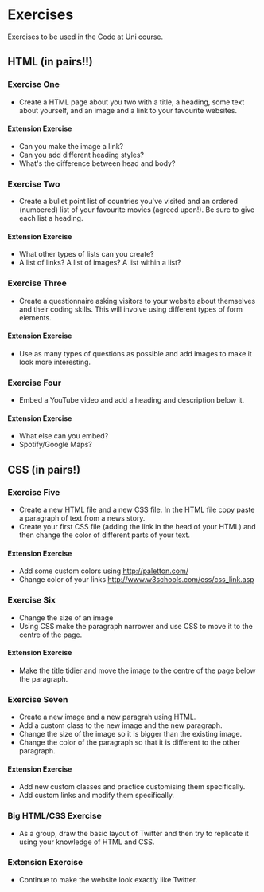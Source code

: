 # Exercises
Exercises to be used in the Code at Uni course.

## HTML (in pairs!!)

### Exercise One
* Create a HTML page about you two with a title, a heading, some text about yourself, and an image and a link to your favourite websites. 


#### Extension Exercise

* Can you make the image a link? 
* Can you add different heading styles? 
* What's the difference between head and body?

### Exercise Two
* Create a bullet point list of countries you've visited and an ordered (numbered) list of your favourite movies (agreed upon!). Be sure to give each list a heading. 

#### Extension Exercise

* What other types of lists can you create? 
* A list of links? A list of images? A list within a list?

### Exercise Three
* Create a questionnaire asking visitors to your website about themselves and their coding skills. This will involve using different types of form elements. 

#### Extension Exercise

* Use as many types of questions as possible and add images to make it look more interesting.

### Exercise Four
* Embed a YouTube video and add a heading and description below it. 

#### Extension Exercise

* What else can you embed? 
* Spotify/Google Maps?

## CSS (in pairs!)

### Exercise Five
* Create a new HTML file and a new CSS file. In the HTML file copy paste a paragraph of text from a news story.
* Create your first CSS file (adding the link in the head of your HTML) and then change the color of different parts of your text.

#### Extension Exercise

* Add some custom colors using http://paletton.com/
* Change color of your links http://www.w3schools.com/css/css_link.asp

### Exercise Six

* Change the size of an image
* Using CSS make the paragraph narrower and use CSS to move it to the centre of the page.

#### Extension Exercise
* Make the title tidier and move the image to the centre of the page below the paragraph. 

### Exercise Seven

* Create a new image and a new paragrah using HTML.
* Add a custom class to the new image and the new paragraph. 
* Change the size of the image so it is bigger than the existing image.
* Change the color of the paragraph so that it is different to the other paragraph. 

#### Extension Exercise
* Add new custom classes and practice customising them specifically. 
* Add custom links and modify them specifically.


### Big HTML/CSS Exercise

* As a group, draw the basic layout of Twitter and then try to replicate it using your knowledge of HTML and CSS.

### Extension Exercise

* Continue to make the website look exactly like Twitter.
